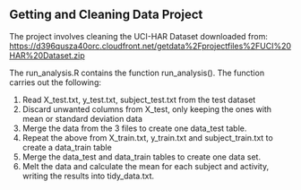 ## Getting and Cleaning Data Project

The project involves cleaning the UCI-HAR Dataset downloaded from:
https://d396qusza40orc.cloudfront.net/getdata%2Fprojectfiles%2FUCI%20HAR%20Dataset.zip

The run_analysis.R contains the function run_analysis(). The function carries out the following:
1. Read X_test.txt, y_test.txt, subject_test.txt from the test dataset
2. Discard unwanted columns from X_test, only keeping the ones with mean or standard deviation data
3. Merge the data from the 3 files to create one data_test table.
4. Repeat the above from X_train.txt, y_train.txt and subject_train.txt to create a data_train table
5. Merge the data_test and data_train tables to create one data set.
6. Melt the data and calculate the mean for each subject and activity, writing the results into tidy_data.txt.



